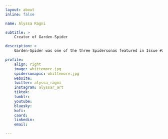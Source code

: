 ```yaml
---
layout: about
inline: false

name: Alyssa Ragni

subtitle: >
    Creator of Garden-Spider

description: >
    Garden-Spider was one of the three Spidersonas featured in Issue #3 of Spider-Verse (2019-2020).

profile: 
    align: right
    image: whittemore.jpg
    spidersonapic: whittemore.jpg
    website: 
    twitter: alyssa_ragni
    instagram: alyssar_art
    tiktok: 
    tumblr: 
    youtube: 
    bluesky: 
    kofi: 
    caard: 
    linkedin: 
    email: 

---
```


<!-- longer bio here -->
